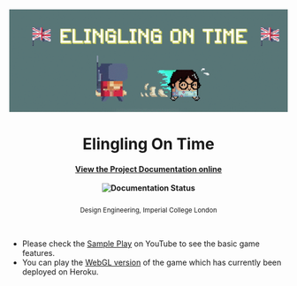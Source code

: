 <h1 align="center">
  <img src="Documentation/source/_static/index/cover.gif" width=1000px alt="Awesome">
  <br>
  <br>
  Elingling On Time
</h1>

<h4 align="center">
  <a href="https://elingling-on-time.readthedocs.io">View the Project Documentation online</a>
  <br>
  <br>
  <img width="80" src="http://readthedocs.org/projects/de3-rob1-chess/badge/?version=latest" alt="Documentation Status">
</h4>

<p align="center">
  <sub>Design Engineering, Imperial College London</sub>
</p>

<br>

* Please check the [Sample Play](https://www.youtube.com/watch?v=JBx09f0pFZw) on YouTube to see the basic game features.
* You can play the [WebGL version](https://elingling-on-time.herokuapp.com/) of the game which has currently been deployed on Heroku.